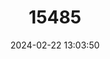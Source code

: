 ---
title: "15485"
category: "Oreotragus oreotragus"
draft: false
date: 2024-02-22 13:03:50
languages:
  German: ["Klippspringer"]
  Afrikaans: ["Klipspringer"]
  French: ["Oréotrague"]
  English: ["Klipspringer"]
---